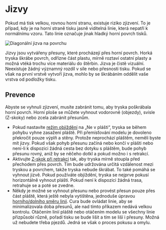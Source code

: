 Jizvy
====
Pokud má tisk velkou, rovnou horní stranu, existuje riziko zjizvení. To je případ, kdy je na horní straně tisku jasně viditelná linie, která nepatří k normálnímu vzoru. Tato linie označuje jinak hladký horní povrch tisků.

![Diagonální jizva na povrchu](../../../articles/images/scarring.jpg)

Jizvy jsou vytvářeny přesuny, které procházejí přes horní povrch. Horká tryska škrábe povrch, odřízne část plastu, mírně roztaví ostatní plasty a možná vtéká trochu více materiálu do štěrbin. Jizva je čistě vizuální. Neexistuje žádný významný rozdíl v síle nebo přesnosti tisku. Pokud se však na první vrstvě vytvoří jizva, mohlo by se škrábáním oddělit vaše vrstva od podložky tisku.

Prevence
----
Abyste se vyhnuli zjizvení, musíte zabránit tomu, aby tryska poškrábala horní povrch. Horní ploše se můžete vyhnout vodorovně (objezdy), svisle (Z-skoky) nebo zcela zabránit přesunům.
* Pokud nastavíte [režim objíždění](../travel/retraction_combing.md) na „Ne v plášti“, tryska se během pohybu vyhne zasažení pláště. Při přemísťování modelu je dovoleno překročit pouze výplň a stěny. Protože neprochází pláštěm, neměli byste mít jizvy. Pokud však pohyb přesunu začíná nebo končí v plášti nebo není-li k dispozici žádná cesta bez dotyku s pláštěm, bude  pohyb přesunu rovný, aniž by se něčeho dotkl a pokud možno i s retrakcí.
* Aktivujte [Z-skok při retrakci](../travel/retraction_hop_enabled.md) tak, aby tryska mírně stoupla před přechodem přes povrch. Tím bude udržována určitá vzdálenost mezi tryskou a povrchem, takže tryska nebude škrábat. To také pomáhá se vyhnout jizvě. Pokud používáte objíždění, tryska se nejprve pokusí horizontálně vyhnout plášti. Pokud není k dispozici žádná trasa, retrahuje se a poté se zvedne.
* Někdy je možné se vyhnout přesunu nebo provést přesun pouze přes část pláště, která ještě nebyla vytištěna, jednoduše úpravou [horního/dolního směru linií](../shell/skin_angles.md). Cura bude ovládat linie, aby se minimalizovala doba přesunů, ale nad tímto příkazem nedává velkou kontrolu. Otáčením linií pláště nebo otáčením modelu se všechny linie přizpůsobí různě, pořadí tisku se bude lišit a tím se liší i přesuny. Možná už nebudete třeba pjezdů. Jedná se však o proces pokusu a omylu.
